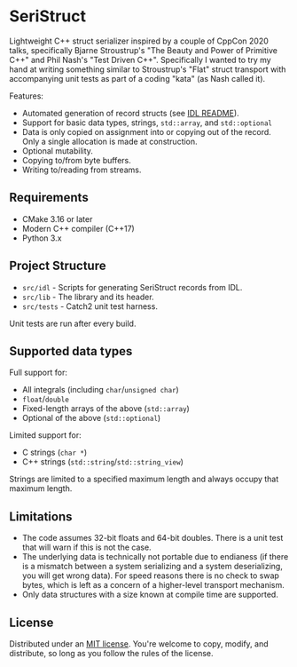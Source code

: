 # SeriStruct
Lightweight C++ struct serializer inspired by a couple of CppCon 2020 talks, specifically Bjarne Stroustrup's "The Beauty and Power of Primitive C++" and Phil Nash's "Test Driven C++". Specifically I wanted to try my hand at writing something similar to Stroustrup's "Flat" struct transport with accompanying unit tests as part of a coding "kata" (as Nash called it).

Features:
* Automated generation of record structs (see [IDL README](src/idl/README.md)).
* Support for basic data types, strings, `std::array`, and `std::optional`
* Data is only copied on assignment into or copying out of the record. Only a single allocation is made at construction.
* Optional mutability.
* Copying to/from byte buffers.
* Writing to/reading from streams.

## Requirements
* CMake 3.16 or later
* Modern C++ compiler (C++17)
* Python 3.x

## Project Structure
* `src/idl` - Scripts for generating SeriStruct records from IDL.
* `src/lib` - The library and its header.
* `src/tests` - Catch2 unit test harness.

Unit tests are run after every build.

## Supported data types

Full support for:
* All integrals (including `char`/`unsigned char`)
* `float`/`double`
* Fixed-length arrays of the above (`std::array`)
* Optional of the above (`std::optional`)

Limited support for:
* C strings (`char *`)
* C++ strings (`std::string`/`std::string_view`)

Strings are limited to a specified maximum length and always occupy that maximum length.

## Limitations
* The code assumes 32-bit floats and 64-bit doubles. There is a unit test that will warn if this is not the case.
* The underlying data is technically not portable due to endianess (if there is a mismatch between a system serializing and a system deserializing, you will get wrong data). For speed reasons there is no check to swap bytes, which is left as a concern of a higher-level transport mechanism.
* Only data structures with a size known at compile time are supported.

## License
Distributed under an [MIT license](LICENSE.md). You're welcome to copy, modify, and distribute, so long as you follow the rules of the license.